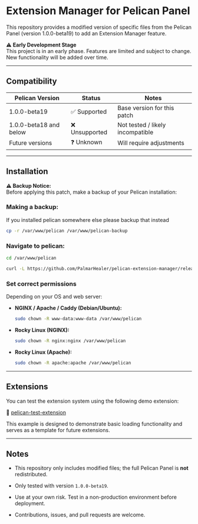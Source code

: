 # Extension Manager for Pelican Panel

This repository provides a modified version of specific files from the Pelican Panel (version 1.0.0-beta19) to add an Extension Manager feature.

⚠️ **Early Development Stage**  
This project is in an early phase. Features are limited and subject to change. New functionality will be added over time.

---

## Compatibility

| Pelican Version         | Status        | Notes                         |
|-------------------------|---------------|-------------------------------|
| 1.0.0-beta19            | ✅ Supported  | Base version for this patch   |
| 1.0.0-beta18 and below  | ❌ Unsupported | Not tested / likely incompatible |
| Future versions         | ❓ Unknown    | Will require adjustments      |

---



## Installation

**⚠️ Backup Notice:**  
Before applying this patch, make a backup of your Pelican installation:

### Making a backup:
If you installed pelican somewhere else please backup that instead
```bash
cp -r /var/www/pelican /var/www/pelican-backup
```
### Navigate to pelican:

```bash
cd /var/www/pelican
```
```bash
curl -L https://github.com/PalmarHealer/pelican-extension-manager/releases/latest/download/panel.tar.gz | sudo tar -xzv
```


### Set correct permissions

Depending on your OS and web server:

-   **NGINX / Apache / Caddy (Debian/Ubuntu):**
    
    ```bash
    sudo chown -R www-data:www-data /var/www/pelican
    
    ```
    
-   **Rocky Linux (NGINX):**
    
    ```bash
    sudo chown -R nginx:nginx /var/www/pelican
    
    ```
    
-   **Rocky Linux (Apache):**
    
    ```bash
    sudo chown -R apache:apache /var/www/pelican
    
    ```
    

----------

## Extensions

You can test the extension system using the following demo extension:

🔗 [pelican-test-extension](https://github.com/PalmarHealer/pelican-test-extension)

This example is designed to demonstrate basic loading functionality and serves as a template for future extensions.

----------

## Notes

-   This repository only includes modified files; the full Pelican Panel is **not** redistributed.
    
-   Only tested with version `1.0.0-beta19`.
    
-   Use at your own risk. Test in a non-production environment before deployment.
    
-   Contributions, issues, and pull requests are welcome.
   
